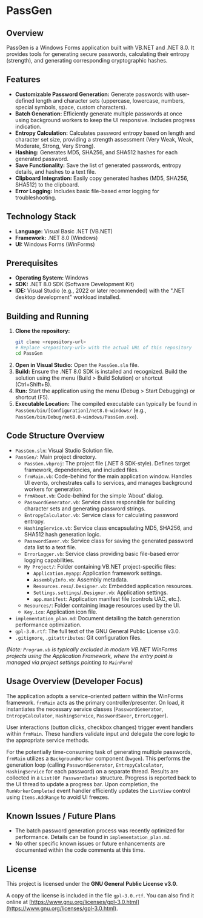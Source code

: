 # PassGen

## Overview

PassGen is a Windows Forms application built with VB.NET and .NET 8.0. It provides tools for generating secure passwords, calculating their entropy (strength), and generating corresponding cryptographic hashes.

## Features

*   **Customizable Password Generation:** Generate passwords with user-defined length and character sets (uppercase, lowercase, numbers, special symbols, space, custom characters).
*   **Batch Generation:** Efficiently generate multiple passwords at once using background workers to keep the UI responsive. Includes progress indication.
*   **Entropy Calculation:** Calculates password entropy based on length and character set size, providing a strength assessment (Very Weak, Weak, Moderate, Strong, Very Strong).
*   **Hashing:** Generates MD5, SHA256, and SHA512 hashes for each generated password.
*   **Save Functionality:** Save the list of generated passwords, entropy details, and hashes to a text file.
*   **Clipboard Integration:** Easily copy generated hashes (MD5, SHA256, SHA512) to the clipboard.
*   **Error Logging:** Includes basic file-based error logging for troubleshooting.

## Technology Stack

*   **Language:** Visual Basic .NET (VB.NET)
*   **Framework:** .NET 8.0 (Windows)
*   **UI:** Windows Forms (WinForms)

## Prerequisites

*   **Operating System:** Windows
*   **SDK:** .NET 8.0 SDK (Software Development Kit)
*   **IDE:** Visual Studio (e.g., 2022 or later recommended) with the ".NET desktop development" workload installed.

## Building and Running

1.  **Clone the repository:**
    ```bash
    git clone <repository-url> 
    # Replace <repository-url> with the actual URL of this repository
    cd PassGen 
    ```
2.  **Open in Visual Studio:** Open the `PassGen.sln` file.
3.  **Build:** Ensure the .NET 8.0 SDK is installed and recognized. Build the solution using the menu (Build > Build Solution) or shortcut (Ctrl+Shift+B).
4.  **Run:** Start the application using the menu (Debug > Start Debugging) or shortcut (F5).
5.  **Executable Location:** The compiled executable can typically be found in `PassGen/bin/[Configuration]/net8.0-windows/` (e.g., `PassGen/bin/Debug/net8.0-windows/PassGen.exe`).

## Code Structure Overview

*   `PassGen.sln`: Visual Studio Solution file.
*   `PassGen/`: Main project directory.
    *   `PassGen.vbproj`: The project file (.NET 8 SDK-style). Defines target framework, dependencies, and included files.
    *   `frmMain.vb`: Code-behind for the main application window. Handles UI events, orchestrates calls to services, and manages background workers for generation.
    *   `frmAbout.vb`: Code-behind for the simple 'About' dialog.
    *   `PasswordGenerator.vb`: Service class responsible for building character sets and generating password strings.
    *   `EntropyCalculator.vb`: Service class for calculating password entropy.
    *   `HashingService.vb`: Service class encapsulating MD5, SHA256, and SHA512 hash generation logic.
    *   `PasswordSaver.vb`: Service class for saving the generated password data list to a text file.
    *   `ErrorLogger.vb`: Service class providing basic file-based error logging capabilities.
    *   `My Project/`: Folder containing VB.NET project-specific files:
        *   `Application.myapp`: Application framework settings.
        *   `AssemblyInfo.vb`: Assembly metadata.
        *   `Resources.resx`/`.Designer.vb`: Embedded application resources.
        *   `Settings.settings`/`.Designer.vb`: Application settings.
        *   `app.manifest`: Application manifest file (controls UAC, etc.).
    *   `Resources/`: Folder containing image resources used by the UI.
    *   `Key.ico`: Application icon file.
*   `implementation_plan.md`: Document detailing the batch generation performance optimization.
*   `gpl-3.0.rtf`: The full text of the GNU General Public License v3.0.
*   `.gitignore`, `.gitattributes`: Git configuration files.

*(Note: `Program.vb` is typically excluded in modern VB.NET WinForms projects using the Application Framework, where the entry point is managed via project settings pointing to `MainForm`)*

## Usage Overview (Developer Focus)

The application adopts a service-oriented pattern within the WinForms framework. `frmMain` acts as the primary controller/presenter. On load, it instantiates the necessary service classes (`PasswordGenerator`, `EntropyCalculator`, `HashingService`, `PasswordSaver`, `ErrorLogger`).

User interactions (button clicks, checkbox changes) trigger event handlers within `frmMain`. These handlers validate input and delegate the core logic to the appropriate service methods.

For the potentially time-consuming task of generating multiple passwords, `frmMain` utilizes a `BackgroundWorker` component (`bwgen`). This performs the generation loop (calling `PasswordGenerator`, `EntropyCalculator`, `HashingService` for each password) on a separate thread. Results are collected in a `List(Of PasswordData)` structure. Progress is reported back to the UI thread to update a progress bar. Upon completion, the `RunWorkerCompleted` event handler efficiently updates the `ListView` control using `Items.AddRange` to avoid UI freezes.

## Known Issues / Future Plans

*   The batch password generation process was recently optimized for performance. Details can be found in `implementation_plan.md`.
*   No other specific known issues or future enhancements are documented within the code comments at this time.

## License

This project is licensed under the **GNU General Public License v3.0**.

A copy of the license is included in the file `gpl-3.0.rtf`. You can also find it online at [https://www.gnu.org/licenses/gpl-3.0.html](https://www.gnu.org/licenses/gpl-3.0.html).